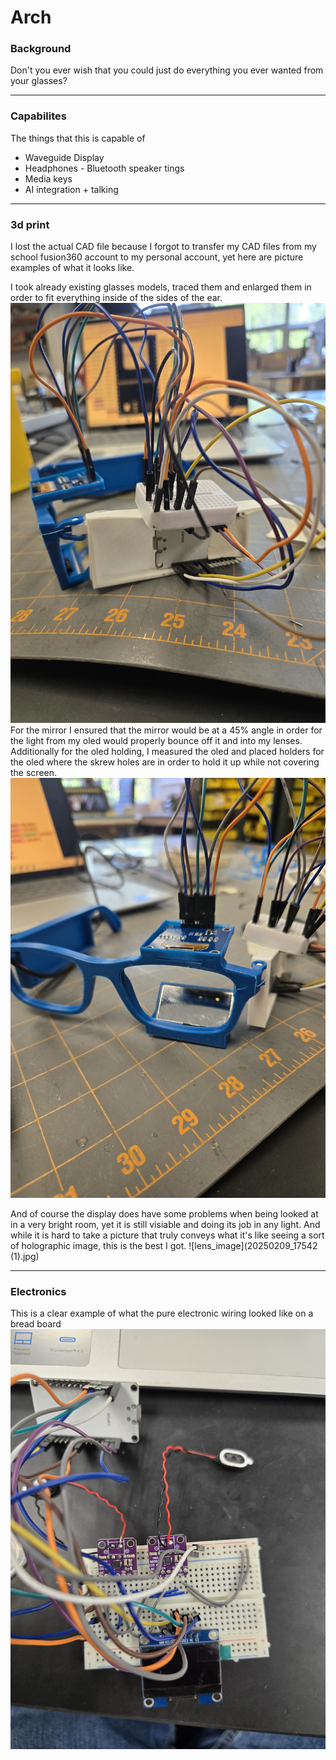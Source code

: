# Arch

### Background
Don't you ever wish that you could just do everything you ever wanted from your glasses?

---

### Capabilites 
The things that this is capable of 
- Waveguide Display
- Headphones - Bluetooth speaker tings
- Media keys
- AI integration + talking

---

### 3d print 
I lost the actual CAD file because I forgot to transfer my CAD files from my school fusion360 account to my personal account, yet here are picture examples of what it looks like.

I took already existing glasses models, traced them and enlarged them in order to fit everything inside of the sides of the ear. 
![Inside_frame](20250513_132754.jpg)
For the mirror I ensured that the mirror would be at a 45% angle in order for the light from my oled would properly bounce off it and into my lenses. Additionally for the oled holding, I measured the oled and placed holders for the oled where the skrew holes are in order to hold it up while not covering the screen.
![OledandMirrorHolder](20250513_132751.jpg)

And of course the display does have some problems when being looked at in a very bright room, yet it is still visiable and doing its job in any light. And while it is hard to take a picture that truly conveys what it's like seeing a sort of holographic image, this is the best I got.
![lens_image](20250209_17542 (1).jpg)


---

### Electronics
This is a clear example of what the pure electronic wiring looked like on a bread board
![Electronics_Look](20250515_084445.jpg)
